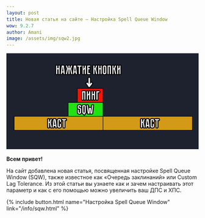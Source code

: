 ```yaml
---
layout: post
title: Новая статья на сайте – Настройка Spell Queue Window
wow: 9.2.7
author: Amani
image: /assets/img/sqw2.jpg
---
```


<p align="center">
    <img src="/assets/img/sqw2.jpg"> 
</p>

**Всем привет!**

На сайт добавлена новая статья, посвященная настройке Spell Queue Window (SQW), также известное как «Очередь заклинаний» или Custom Lag Tolerance. Из этой статьи вы узнаете как и зачем настраивать этот параметр и как с его помощью можно увеличить ваш ДПС и ХПС.

<p></p>

{% include button.html name="Настройка Spell Queue Window" link="/info/sqw.html" %}  

<p></p>
